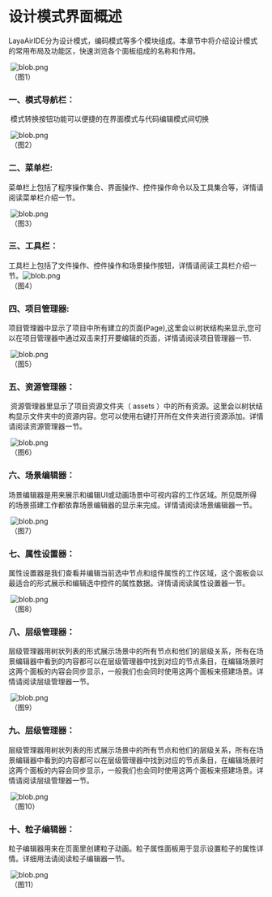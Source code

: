 # 设计模式界面概述

​         LayaAirIDE分为设计模式，编码模式等多个模块组成。本章节中将介绍设计模式的常用布局及功能区，快速浏览各个面板组成的名称和作用。

​	 ![blob.png](img/1.png)<br/>
​	（图1）



### 一、模式导航栏：

​        模式转换按钮功能可以便捷的在界面模式与代码编辑模式间切换

​	 ![blob.png](img/2.png)<br/>
​	（图2）



### 二、菜单栏:

​        菜单栏上包括了程序操作集合、界面操作、控件操作命令以及工具集合等，详情请阅读菜单栏介绍一节。

​	![blob.png](img/3.png)<br/>
​	（图3）

 

### 三、工具栏：

​        工具栏上包括了文件操作、控件操作和场景操作按钮，详情请阅读工具栏介绍一节。
​	![blob.png](img/4.png)<br/>
​	（图4）



### 四、项目管理器:

​        项目管理器中显示了项目中所有建立的页面(Page),这里会以树状结构来显示,您可以在项目管理器中通过双击来打开要编辑的页面，详情请阅读项目管理器一节.

​	![blob.png](img/5.png)<br/>
​	（图5）

 

### 五、资源管理器：

​        资源管理器里显示了项目资源文件夹（ assets ）中的所有资源。这里会以树状结构显示文件夹中的资源内容。您可以使用右键打开所在文件夹进行资源添加。详情请阅读资源管理器一节。

​	![blob.png](img/6.png)<br/>
​	（图6）

 

### 六、场景编辑器：

​          场景编辑器是用来展示和编辑UI或动画场景中可视内容的工作区域。所见既所得的场景搭建工作都依靠场景编辑器的显示来完成。详情请阅读场景编辑器一节。

​	![blob.png](img/7.png)<br/>
​	（图7）

 

### 七、属性设置器：

​           属性设置器是我们查看并编辑当前选中节点和组件属性的工作区域，这个面板会以最适合的形式展示和编辑选中控件的属性数据。详情请阅读属性设置器一节。

​	![blob.png](img/8.png)<br/>
​	（图8）

  

### 八、层级管理器：

​       层级管理器用树状列表的形式展示场景中的所有节点和他们的层级关系，所有在场景编辑器中看到的内容都可以在层级管理器中找到对应的节点条目，在编辑场景时这两个面板的内容会同步显示，一般我们也会同时使用这两个面板来搭建场景。详情请阅读层级管理器一节。

​	![blob.png](img/9.png)<br/>
​	（图9）



### 九、层级管理器：

​        层级管理器用树状列表的形式展示场景中的所有节点和他们的层级关系，所有在场景编辑器中看到的内容都可以在层级管理器中找到对应的节点条目，在编辑场景时这两个面板的内容会同步显示，一般我们也会同时使用这两个面板来搭建场景。详情请阅读层级管理器一节。

​	![blob.png](img/10.png)<br/>
​	（图10）



### 十、粒子编辑器：

粒子编辑器用来在页面里创建粒子动画。粒子属性面板用于显示设置粒子的属性详情。详细用法请阅读粒子编辑器一节。

​	![blob.png](img/11.gif)<br/>
​	（图11）